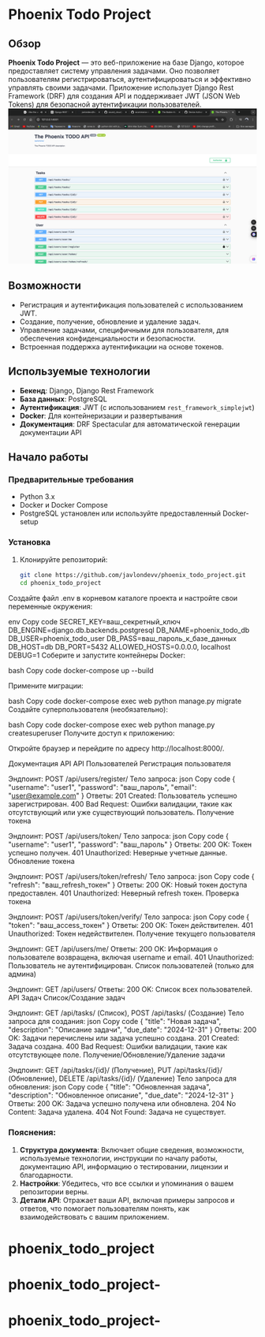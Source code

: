 # Phoenix Todo Project

## Обзор

**Phoenix Todo Project** — это веб-приложение на базе Django, которое предоставляет систему управления задачами. Оно позволяет пользователям регистрироваться, аутентифицироваться и эффективно управлять своими задачами. Приложение использует Django Rest Framework (DRF) для создания API и поддерживает JWT (JSON Web Tokens) для безопасной аутентификации пользователей.
![img.png](img.png)
## Возможности

- Регистрация и аутентификация пользователей с использованием JWT.
- Создание, получение, обновление и удаление задач.
- Управление задачами, специфичными для пользователя, для обеспечения конфиденциальности и безопасности.
- Встроенная поддержка аутентификации на основе токенов.

## Используемые технологии

- **Бекенд**: Django, Django Rest Framework
- **База данных**: PostgreSQL
- **Аутентификация**: JWT (с использованием `rest_framework_simplejwt`)
- **Docker**: Для контейнеризации и развертывания
- **Документация**: DRF Spectacular для автоматической генерации документации API

## Начало работы

### Предварительные требования

- Python 3.x
- Docker и Docker Compose
- PostgreSQL установлен или используйте предоставленный Docker-setup

### Установка

1. Клонируйте репозиторий:
   ```bash
   git clone https://github.com/javlondevv/phoenix_todo_project.git
   cd phoenix_todo_project


Создайте файл .env в корневом каталоге проекта и настройте свои переменные окружения:

env
Copy code
SECRET_KEY=ваш_секретный_ключ
DB_ENGINE=django.db.backends.postgresql
DB_NAME=phoenix_todo_db
DB_USER=phoenix_todo_user
DB_PASS=ваш_пароль_к_базе_данных
DB_HOST=db
DB_PORT=5432
ALLOWED_HOSTS=0.0.0.0, localhost
DEBUG=1
Соберите и запустите контейнеры Docker:

bash
Copy code
docker-compose up --build

Примените миграции:

bash
Copy code
docker-compose exec web python manage.py migrate
Создайте суперпользователя (необязательно):

bash
Copy code
docker-compose exec web python manage.py createsuperuser
Получите доступ к приложению:

Откройте браузер и перейдите по адресу http://localhost:8000/.




Документация API
API Пользователей
Регистрация пользователя

Эндпоинт: POST /api/users/register/
Тело запроса:
json
Copy code
{
  "username": "user1",
  "password": "ваш_пароль",
  "email": "user@example.com"
}
Ответы:
201 Created: Пользователь успешно зарегистрирован.
400 Bad Request: Ошибки валидации, такие как отсутствующий или уже существующий пользователь.
Получение токена

Эндпоинт: POST /api/users/token/
Тело запроса:
json
Copy code
{
  "username": "user1",
  "password": "ваш_пароль"
}
Ответы:
200 OK: Токен успешно получен.
401 Unauthorized: Неверные учетные данные.
Обновление токена

Эндпоинт: POST /api/users/token/refresh/
Тело запроса:
json
Copy code
{
  "refresh": "ваш_refresh_токен"
}
Ответы:
200 OK: Новый токен доступа предоставлен.
401 Unauthorized: Неверный refresh токен.
Проверка токена

Эндпоинт: POST /api/users/token/verify/
Тело запроса:
json
Copy code
{
  "token": "ваш_access_токен"
}
Ответы:
200 OK: Токен действителен.
401 Unauthorized: Токен недействителен.
Получение текущего пользователя

Эндпоинт: GET /api/users/me/
Ответы:
200 OK: Информация о пользователе возвращена, включая username и email.
401 Unauthorized: Пользователь не аутентифицирован.
Список пользователей (только для админа)

Эндпоинт: GET /api/users/
Ответы:
200 OK: Список всех пользователей.
API Задач
Список/Создание задач

Эндпоинт: GET /api/tasks/ (Список), POST /api/tasks/ (Создание)
Тело запроса для создания:
json
Copy code
{
  "title": "Новая задача",
  "description": "Описание задачи",
  "due_date": "2024-12-31"
}
Ответы:
200 OK: Задачи перечислены или задача успешно создана.
201 Created: Задача создана.
400 Bad Request: Ошибки валидации, такие как отсутствующее поле.
Получение/Обновление/Удаление задачи

Эндпоинт: GET /api/tasks/{id}/ (Получение), PUT /api/tasks/{id}/ (Обновление), DELETE /api/tasks/{id}/ (Удаление)
Тело запроса для обновления:
json
Copy code
{
  "title": "Обновленная задача",
  "description": "Обновленное описание",
  "due_date": "2024-12-31"
}
Ответы:
200 OK: Задача успешно получена или обновлена.
204 No Content: Задача удалена.
404 Not Found: Задача не существует.



### Пояснения:

1. **Структура документа**: Включает общие сведения, возможности, используемые технологии, инструкции по началу работы, документацию API, информацию о тестировании, лицензии и благодарности.
2. **Настройки**: Убедитесь, что все ссылки и упоминания о вашем репозитории верны.
3. **Детали API**: Отражает ваши API, включая примеры запросов и ответов, что помогает пользователям понять, как взаимодействовать с вашим приложением.
# phoenix_todo_project
# phoenix_todo_project-
# phoenix_todo_project-
